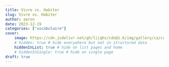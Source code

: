 ```yaml
---
title: Vivre vs. Habiter
slug: Vivre vs. Habiter
author: aaron
date: 2023-12-19
categories: ["vocabulaire"]
cover: 
    image: https://cdn.jsdelivr.net/gh/lijqhs/cdn@1.6/img/gallery/ca/conor-samuel-6tj8WUbDxjk-unsplash.jpg
    # hidden: true # hide everywhere but not in structured data
    hiddenInList: true # hide on list pages and home
    # hiddenInSingle: true # hide on single page
draft: true
---
```


